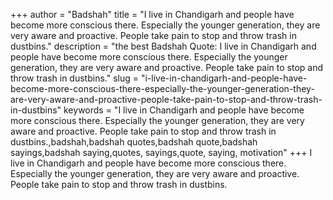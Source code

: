 +++
author = "Badshah"
title = "I live in Chandigarh and people have become more conscious there. Especially the younger generation, they are very aware and proactive. People take pain to stop and throw trash in dustbins."
description = "the best Badshah Quote: I live in Chandigarh and people have become more conscious there. Especially the younger generation, they are very aware and proactive. People take pain to stop and throw trash in dustbins."
slug = "i-live-in-chandigarh-and-people-have-become-more-conscious-there-especially-the-younger-generation-they-are-very-aware-and-proactive-people-take-pain-to-stop-and-throw-trash-in-dustbins"
keywords = "I live in Chandigarh and people have become more conscious there. Especially the younger generation, they are very aware and proactive. People take pain to stop and throw trash in dustbins.,badshah,badshah quotes,badshah quote,badshah sayings,badshah saying,quotes, sayings,quote, saying, motivation"
+++
I live in Chandigarh and people have become more conscious there. Especially the younger generation, they are very aware and proactive. People take pain to stop and throw trash in dustbins.
